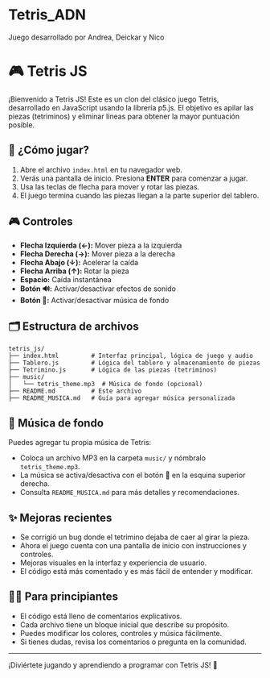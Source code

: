 # Tetris_ADN
Juego desarrollado por Andrea, Deickar y Nico
# 🎮 Tetris JS

¡Bienvenido a Tetris JS! Este es un clon del clásico juego Tetris, desarrollado en JavaScript usando la librería p5.js. El objetivo es apilar las piezas (tetriminos) y eliminar líneas para obtener la mayor puntuación posible.

## 🚀 ¿Cómo jugar?

1. Abre el archivo `index.html` en tu navegador web.
2. Verás una pantalla de inicio. Presiona **ENTER** para comenzar a jugar.
3. Usa las teclas de flecha para mover y rotar las piezas.
4. El juego termina cuando las piezas llegan a la parte superior del tablero.

## 🎮 Controles

- **Flecha Izquierda (←):** Mover pieza a la izquierda
- **Flecha Derecha (→):** Mover pieza a la derecha
- **Flecha Abajo (↓):** Acelerar la caída
- **Flecha Arriba (↑):** Rotar la pieza
- **Espacio:** Caída instantánea
- **Botón 🔊:** Activar/desactivar efectos de sonido
- **Botón 🎵:** Activar/desactivar música de fondo

## 🗂️ Estructura de archivos

```
tetris_js/
├── index.html         # Interfaz principal, lógica de juego y audio
├── Tablero.js         # Lógica del tablero y almacenamiento de piezas
├── Tetrimino.js       # Lógica de las piezas (tetriminos)
├── music/
│   └── tetris_theme.mp3  # Música de fondo (opcional)
├── README.md          # Este archivo
├── README_MUSICA.md   # Guía para agregar música personalizada
```

## 🎵 Música de fondo

Puedes agregar tu propia música de Tetris:
- Coloca un archivo MP3 en la carpeta `music/` y nómbralo `tetris_theme.mp3`.
- La música se activa/desactiva con el botón 🎵 en la esquina superior derecha.
- Consulta `README_MUSICA.md` para más detalles y recomendaciones.

## ✨ Mejoras recientes

- Se corrigió un bug donde el tetrimino dejaba de caer al girar la pieza.
- Ahora el juego cuenta con una pantalla de inicio con instrucciones y controles.
- Mejoras visuales en la interfaz y experiencia de usuario.
- El código está más comentado y es más fácil de entender y modificar.

## 👨‍💻 Para principiantes

- El código está lleno de comentarios explicativos.
- Cada archivo tiene un bloque inicial que describe su propósito.
- Puedes modificar los colores, controles y música fácilmente.
- Si tienes dudas, revisa los comentarios o pregunta en la comunidad.

---

¡Diviértete jugando y aprendiendo a programar con Tetris JS! 🎉
